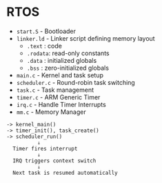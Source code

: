 # RTOS

- `start.S`      - Bootloader
- `linker.ld`   - Linker script defining memory layout
  - `.text`  : code
  - `.rodata`: read-only constants
  - `.data`  : initialized globals
  - `.bss`   : zero-initialized globals
- `main.c`      - Kernel and task setup
- `scheduler.c` - Round-robin task switching
- `task.c` - Task management
- `timer.c` - ARM Generic Timer
- `irq.c` - Handle Timer Interrupts
- `mm.c` - Memory Manager

```
-> kernel_main() 
-> timer_init(), task_create()
-> scheduler_run()
          ↓
  Timer fires interrupt
          ↓
  IRQ triggers context switch
          ↓
  Next task is resumed automatically
```